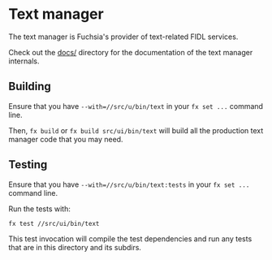 # Text manager

The text manager is Fuchsia's provider of text-related FIDL services.

Check out the [docs/][docs] directory for the documentation of the text manager
internals.

## Building

Ensure that you have `--with=//src/u/bin/text` in your `fx set ...` command
line.

Then, `fx build` or `fx build src/ui/bin/text` will build all the production
text manager code that you may need.


## Testing

Ensure that you have `--with=//src/u/bin/text:tests` in your `fx set ...`
command line.

Run the tests with:

```
fx test //src/ui/bin/text
```

This test invocation will compile the test dependencies and run any tests that
are in this directory and its subdirs.

[docs]: docs/README.md
